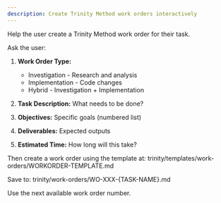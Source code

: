 ```yaml
---
description: Create Trinity Method work orders interactively
---
```


Help the user create a Trinity Method work order for their task.

Ask the user:
1. **Work Order Type:**
   - Investigation - Research and analysis
   - Implementation - Code changes
   - Hybrid - Investigation + Implementation

2. **Task Description:** What needs to be done?

3. **Objectives:** Specific goals (numbered list)

4. **Deliverables:** Expected outputs

5. **Estimated Time:** How long will this take?

Then create a work order using the template at:
trinity/templates/work-orders/WORKORDER-TEMPLATE.md

Save to: trinity/work-orders/WO-XXX-{TASK-NAME}.md

Use the next available work order number.
